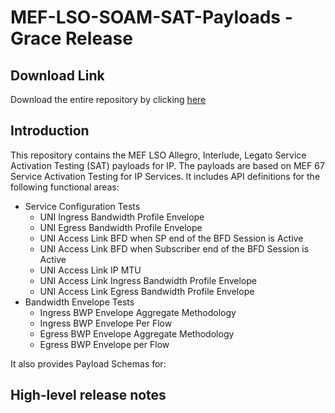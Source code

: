 # MEF-LSO-SOAM-SAT-Payloads - Grace Release

## Download Link

Download the entire repository by clicking [here](https://github.com/MEF-GIT/MEF-LSO-Sonata-SDK/releases/download/fergie/MEF-LSO-Sonata-SDK-fergie.zip)

## Introduction

This repository contains the MEF LSO Allegro, Interlude, Legato Service Activation Testing (SAT) payloads for IP. The payloads are based on MEF 67 Service Activation Testing for IP Services. It includes API definitions for the following functional areas:

- Service Configuration Tests
    - UNI Ingress Bandwidth Profile Envelope
    - UNI Egress Bandwidth Profile Envelope
    - UNI Access Link BFD when SP end of the BFD Session is Active
    - UNI Access Link BFD when Subscriber end of the BFD Session is Active
    - UNI Access Link IP MTU
    - UNI Access Link Ingress Bandwidth Profile Envelope
    - UNI Access Link Egress Bandwidth Profile Envelope
- Bandwidth Envelope Tests
    - Ingress BWP Envelope Aggregate Methodology
    - Ingress BWP Envelope Per Flow
    - Egress BWP Envelope Aggregate Methodology
    - Egress BWP Envelope per Flow


It also provides Payload Schemas for:



## High-level release notes


